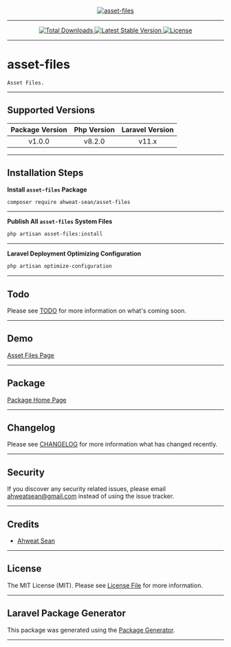 [
    <p align="center">
        <img src="https://banners.beyondco.de/asset-files.png?theme=light&packageManager=composer+require&packageName=ahweat-sean%2Fasset-files&pattern=architect&style=style_1&description=Asset+Files.&md=1&showWatermark=0&fontSize=175px&images=https%3A%2F%2Flaravel.com%2Fimg%2Flogomark.min.svg" alt="asset-files">
    </p>
](https://github.com/ahweat-sean/asset-files)

- - - - -

[
    <p align="center">
        <img src="https://img.shields.io/packagist/dt/ahweat-sean/asset-files" alt="Total Downloads">
        <img src="https://img.shields.io/packagist/v/ahweat-sean/asset-files" alt="Latest Stable Version">
        <img src="https://img.shields.io/packagist/l/ahweat-sean/asset-files" alt="License">
    </p>
](https://github.com/ahweat-sean/asset-files)

- - - - -

# asset-files

    Asset Files.

- - - - -

## Supported Versions

| Package Version | Php Version | Laravel Version |
|:---------------:|:-----------:|:---------------:|
|     v1.0.0      |   v8.2.0    |      v11.x      |

- - - - -

## Installation Steps

**Install `asset-files` Package**

```bash
composer require ahweat-sean/asset-files

```

- - - - -

**Publish All `asset-files` System Files**

```bash
php artisan asset-files:install

```

- - - - -

**Laravel Deployment Optimizing Configuration**

```bash
php artisan optimize-configuration

```

- - - - -

## Todo

Please see [TODO](TODO.md) for more information on what's coming soon.

- - - - -

## Demo

[Asset Files Page](http://asset-files.test)

- - - - -

## Package

[Package Home Page](https://github.com/ahweat-sean/asset-files)

- - - - -

## Changelog

Please see [CHANGELOG](CHANGELOG.md) for more information what has changed recently.

- - - - -

## Security

If you discover any security related issues, please email [ahweatsean@gmail.com](mailto:ahweatsean@gmail.com) instead of using the issue tracker.

- - - - -

## Credits

-   [Ahweat Sean](https://github.com/ahweat-sean)

- - - - -

## License

The MIT License (MIT). Please see [License File](LICENSE.md) for more information.

- - - - -

## Laravel Package Generator

This package was generated using the [Package Generator](https://github.com/ahweat-sean/package-generator).

- - - - -

